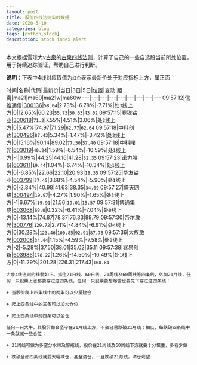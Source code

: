 ```yaml
---
layout: post
title: 股价四线法则实时数据
date: 2020-5-10
categories: blog
tags: [python,stock]
description: stock index alert
---
```



本文根据雪球大v[古泉](https://xueqiu.com/u/7148646888)的[古泉四线法则](https://xueqiu.com/7148646888/130498192)，计算了自己的一些自选股当前所处位置，用于持续追踪验证，帮助自己进行判断。

**说明**：下表中4线对应取值为`红色`表示最新价处于对应指标上方，属正面

时间|名称|代码|最新价|当日|3日|5日|位置|变动|距离|ma21|ma60|ma21w|ma60w
---|---|---|---|---|---|---|---|---
09:57:12|信维通信|[300136](https://xueqiu.com/S/SZ300136)|`58.04`|2.73%|-6.78%|-7.71%|处`3`线上方|0|12.65%|60.23|`55.73`|`50.63`|`43.02`
09:57:15|寒锐钴业|[300618](https://xueqiu.com/S/SZ300618)|`71.2`|7.55%|4.51%|3.06%|处`2`线上方|0|5.47%|74.97|71.29|`62.77`|`62.64`
09:57:18|中科创达|[300496](https://xueqiu.com/S/SZ300496)|`87.43`|5.34%|-1.47%|-3.42%|处`2`线上方|0|15.16%|90.14|89.02|`77.50`|`57.40`
09:57:18|中科曙光|[603019](https://xueqiu.com/S/SH603019)|`40.24`|1.59%|-6.54%|-10.59%|处`1`线上方|-1|0.99%|44.25|44.16|41.28|`32.35`
09:57:23|诺力股份|[603611](https://xueqiu.com/S/SH603611)|`19.44`|1.04%|-6.74%|-10.34%|处`1`线上方|0|-6.85%|22.66|22.10|20.93|`18.35`
09:57:25|华友钴业|[603799](https://xueqiu.com/S/SH603799)|`37.45`|3.68%|-4.54%|-5.90%|处`1`线上方|0|-2.84%|40.98|41.63|38.35|`34.09`
09:57:27|盛天网络|[300494](https://xueqiu.com/S/SZ300494)|`19.97`|-4.27%|1.90%|-1.65%|处`3`线上方|-1|6.67%|`19.91`|21.56|`19.01`|`15.57`
09:57:31|博通集成|[603068](https://xueqiu.com/S/SH603068)|`69.0`|0.32%|-6.41%|-7.04%|处`0`线上方|0|-13.14%|74.87|78.37|76.33|89.79
09:57:30|帝尔激光|[300776](https://xueqiu.com/S/SZ300776)|`129.72`|2.71%|-4.84%|-6.91%|处`4`线上方|0|30.28%|`123.46`|`100.85`|`92.91`|`87.75`
09:57:36|大族激光|[002008](https://xueqiu.com/S/SZ002008)|`34.44`|1.15%|-4.59%|-7.58%|处`0`线上方|-2|-5.28%|37.50|38.01|35.02|35.11
09:57:38|兆易创新|[603986](https://xueqiu.com/S/SH603986)|`178.22`|1.26%|-14.50%|-10.49%|处`1`线上方|0|-11.29%|201.28|226.31|217.43|`168.84`

```
古泉4线法则的精髓如下。抓住21日线、60日线、21周线及60周线等四条线，外加21月线，任何一只股票上涨都要穿过这四条线，任何一只股票要想爆雷也要先下穿过这四条线：

+ 当股价爬上四条线中的两条可以少量建仓

+ 爬上四条线中的三条可以加大仓位

+ 爬上四条线中的四条可以全仓

任何一只大牛，其股价都会坚守在21月线上方，不会轻易跌破21月线；相反，每跌破四条线中一条就减一些仓位：

+ 21周线可做为多空分水岭及警戒线，股价在21周线及60周线下方就要十分慎重，多看少做

+ 跌破全部四条线就要大幅减仓，甚至清仓，一旦跌破21月线，清仓观望
```
